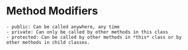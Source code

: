 # Method Modifiers

    - public: Can be called anywhere, any time
    - private: Can only be called by other methods in this class
    - protected: Can be called by other methods in *this* class or by other methods in child classes.